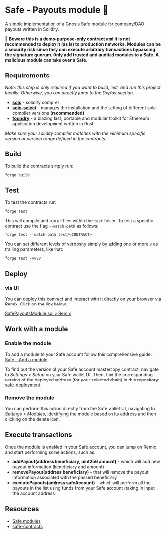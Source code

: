 # Safe - Payouts module 💸

A simple implementation of a Gnosis Safe module for company/DAO payouts written in Solidity.

**🚨 Beware this is a demo-purpose-only contract and it is not recommended to deploy it (as is) to production networks. Modules can be a security risk since they can execute arbitrary transactions bypassing the signature quorum. Only add trusted and audited modules to a Safe. A malicious module can take over a Safe.**

## Requirements

_Note: this step is only required if you want to build, test, and run this project locally. Otherwise, you can directly jump to the Deploy section._

- [**solc**](https://github.com/ethereum/solidity/) - solidity compiler
- [**solc-select**](https://github.com/crytic/solc-select) - manages the installation and the setting of different solc compiler versions **(recommended)**
- [**foundry**](https://github.com/foundry-rs/foundry) - a blazing fast, portable and modular toolkit for Ethereum application development written in Rust

_Make sure your solidity compiler matches with the minimum specific version or version range defined in the contracts._

## Build

To build the contracts simply run:

```shell
forge build
```

## Test

To test the contracts run:

```shell
forge test
```

This will compile and run all files within the `test` folder. To test a specific contract use the flag `--match-path` as follows:

```shell
forge test --match-path test/<CONTRACT>
```

You can set different levels of verbosity simply by adding one or more `v` as trailing parameters, like that:

```shell
forge test -vvvv
```

## Deploy

### via UI

You can deploy this contract and interact with it directly on your browser via Remix. Click on the link below.

[SafePayoutsModule.sol > Remix](https://remix.ethereum.org/#url=https://github.com/czar0/safe-payouts-module/blob/main/src/SafePayoutsModule.sol)

## Work with a module

### Enable the module

To add a module to your Safe account follow this comprehensive guide: [Safe - Add a module](https://help.safe.global/en/articles/40826-add-a-module).

To find out the version of your Safe account mastercopy contract, navigate to _Settings > Setup_ on your Safe wallet UI. Then, find the corresponding version of the deployed address (for your selected chain) in this repository: [safe-deployment](https://github.com/safe-global/safe-deployments/tree/main/src/assets).

### Remove the module

You can perform this action directly from the Safe wallet UI, navigating to _Settings > Modules_, identifying the module based on its address and then clicking on the delete icon.

## Execute transactions

Once the module is enabled in your Safe account, you can jump on Remix and start performing some actions, such as:

- **addPayout(address beneficiary, uint256 amount)** - which will add new payout information (beneficiary and amount)
- **removePayout(address beneficiary)** - that will remove the payout information associated with the passed beneficiary
- **executePayouts(address safeAccount)** - which will perform all the payouts in the list using funds from your Safe account (taking in input the account address)

## Resources

- [Safe modules](https://docs.safe.global/safe-smart-account/modules)
- [safe-contracts](https://github.com/safe-global/safe-contracts)
